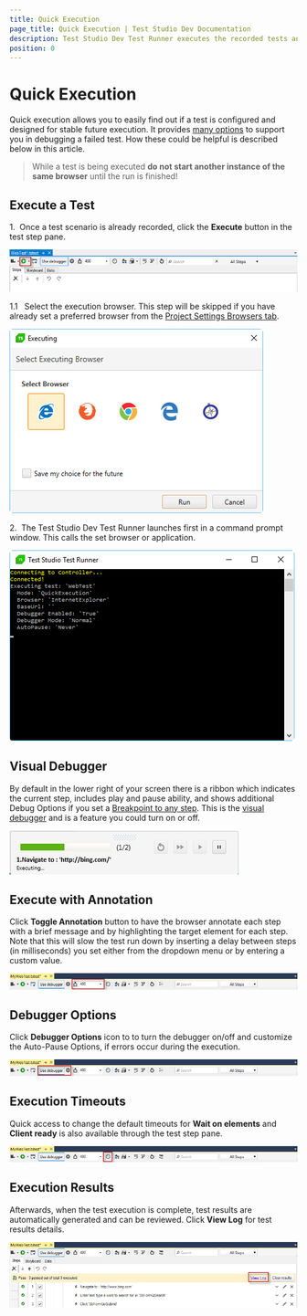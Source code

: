 ```yaml
---
title: Quick Execution
page_title: Quick Execution | Test Studio Dev Documentation
description: Test Studio Dev Test Runner executes the recorded tests and displays results accordingly. 
position: 0
---
```

# Quick Execution

Quick execution allows you to easily find out if a test is configured and designed for stable future execution. It provides <a href="/features/test-maintenance/steps-pane#Execution-Related-Options-in-the-Steps-Pane" target="_blank">many options</a> to support you in debugging a failed test. How these could be helpful is described below in this article. 

> While a test is being executed **do not start another instance of the same browser** until the run is finished!

## Execute a Test

1.&nbsp; Once a test scenario is already recorded, click the **Execute** button in the test step pane.

![Execute button][2]

1.1 &nbsp; Select the execution browser. This step will be skipped if you have already set a preferred browser from the <a href="/features/project-settings/browsers" target="_blank">Project Settings Browsers tab</a>.

![Select browser][3]

2.&nbsp; The Test Studio Dev Test Runner launches first in a command prompt window. This calls the set browser or application.

![Test Runner][4]

## Visual Debugger

By default in the lower right of your screen there is a ribbon which indicates the current step, includes play and pause ability, and shows additional Debug Options if you set a <a href="/features/test-maintenance/steps-pane" target="_blank">Breakpoint to any step</a>. This is the <a href="/features/failed-tests-debugging/using-the-visual-debugger" target="_blank">visual debugger</a> and is a feature you could turn on or off. 

![Debugger][5]

## Execute with Annotation

Click **Toggle Annotation** button to have the browser annotate each step with a brief message and by highlighting the target element for each step. Note that this will slow the test run down by inserting a delay between steps (in milliseconds) you set either from the dropdown menu or by entering a custom value.

![Toggle Annotation][7]

## Debugger Options

Click **Debugger Options** icon to to turn the debugger on/off and customize the Auto-Pause Options, if errors occur during the execution.

![Debugger options][9]

## Execution Timeouts

Quick access to change the default timeouts for **Wait on elements** and **Client ready** is also available through the test step pane.

![Timeouts][10]

## Execution Results 

Afterwards, when the test execution is complete, test results are automatically generated and can be reviewed. Click **View Log** for test results details.

![View log][6]

[2]: images/quick-execution/fig2.png
[3]: images/quick-execution/fig3.png
[4]: images/quick-execution/fig4.png
[5]: images/quick-execution/fig5.png
[6]: images/quick-execution/fig6.png
[7]: images/quick-execution/fig7.png
[9]: images/quick-execution/fig9.png
[10]: images/quick-execution/fig10.png